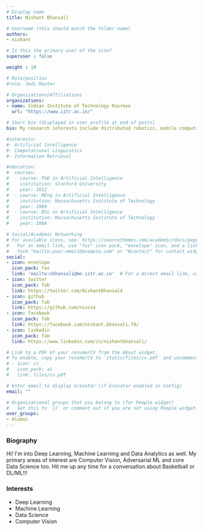 ```yaml
---
# Display name
title: Nishant Bhansali

# Username (this should match the folder name)
authors:
- nishant

# Is this the primary user of the site?
superuser : false

weight : 10

# Role/position
#role: Jedi Master

# Organizations/Affiliations
organizations:
- name: Indian Institute of Technology Roorkee
  url: "https://www.iitr.ac.in/"

# Short bio (displayed in user profile at end of posts)
bio: My research interests include distributed robotics, mobile computing and programmable matter.

#interests:
#- Artificial Intelligence
#- Computational Linguistics
#- Information Retrieval

#education:
#  courses:
#  - course: PhD in Artificial Intelligence
#    institution: Stanford University
#    year: 2012
#  - course: MEng in Artificial Intelligence
#    institution: Massachusetts Institute of Technology
#    year: 2009
#  - course: BSc in Artificial Intelligence
#    institution: Massachusetts Institute of Technology
#    year: 2008

# Social/Academic Networking
# For available icons, see: https://sourcethemes.com/academic/docs/page-builder/#icons
#   For an email link, use "fas" icon pack, "envelope" icon, and a link in the
#   form "mailto:your-email@example.com" or "#contact" for contact widget.
social:
- icon: envelope
  icon_pack: fas
  link: 'mailto:nbhansali@me.iitr.ac.in'  # For a direct email link, use "mailto:test@example.org".
- icon: twitter
  icon_pack: fab
  link: https://twitter.com/NishantBhansal4
- icon: github
  icon_pack: fab
  link: https://github.com/nixx14
- icon: facebook
  icon_pack: fab
  link: https://facebook.com/nishant.bhansali.79/
- icon: linkedin
  icon_pack: fab
  link: https://www.linkedin.com/in/nishantbhansali/

# Link to a PDF of your resume/CV from the About widget.
# To enable, copy your resume/CV to `static/files/cv.pdf` and uncomment the lines below.
# - icon: cv
#   icon_pack: ai
#   link: files/cv.pdf

# Enter email to display Gravatar (if Gravatar enabled in Config)
email: ""

# Organizational groups that you belong to (for People widget)
#   Set this to `[]` or comment out if you are not using People widget.
user_groups:
- Alumni
---
```


### Biography

Hi! I'm into Deep Learning, Machine Learning and Data Analytics as well. My primary areas of interest are Computer Vision, Adversarial ML and core Data Science too. Hit me up any time for a conversation about Basketball or DL/ML!!!

### Interests

- Deep Learning
- Machine Learning
- Data Science
- Computer Vision

